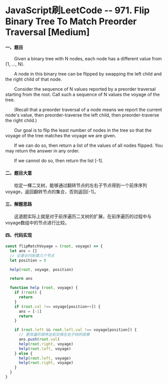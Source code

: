 # JavaScript刷LeetCode -- 971. Flip Binary Tree To Match Preorder Traversal [Medium]

#### 一、题目

  &emsp;&emsp;Given a binary tree with N nodes, each node has a different value from {1, ..., N}.

  &emsp;&emsp;A node in this binary tree can be flipped by swapping the left child and the right child of that node.

  &emsp;&emsp;Consider the sequence of N values reported by a preorder traversal starting from the root.  Call such a sequence of N values the voyage of the tree.

  &emsp;&emsp;(Recall that a preorder traversal of a node means we report the current node's value, then preorder-traverse the left child, then preorder-traverse the right child.)

  &emsp;&emsp;Our goal is to flip the least number of nodes in the tree so that the voyage of the tree matches the voyage we are given.

  &emsp;&emsp;If we can do so, then return a list of the values of all nodes flipped.  You may return the answer in any order.

  &emsp;&emsp;If we cannot do so, then return the list [-1].

#### 二、题目大意

  &emsp;&emsp;给定一棵二叉树，能够通过翻转节点的左右子节点得到一个前序序列voyage，返回翻转节点的集合，否则返回[-1]。

#### 三、解题思路

  &emsp;&emsp;这道题实际上就是对于前序遍历二叉树的扩展，在前序遍历的过程中与voyage数组中的节点进行比较。

#### 四、代码实现

```JavaScript
const flipMatchVoyage = (root, voyage) => {
  let ans = []
  // 记录访问到第几个节点
  let position = 0

  help(root, voyage, position)

  return ans

  function help (root, voyage) {
    if (!root) {
      return
    }
    if (root.val !== voyage[position++]) {
      ans = [-1]
      return
    }

    if (root.left && root.left.val !== voyage[position]) {
      // 更改遍历顺序达到交换左右子树的效果
      ans.push(root.val)
      help(root.right, voyage)
      help(root.left, voyage)
    } else {
      help(root.left, voyage)
      help(root.right, voyage)
    }
  }
}
```